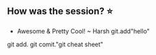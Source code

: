 ## How was the session? :star:

- Awesome & Pretty Cool! ~ Harsh
git.add"hello"

git add.
git comit."git cheat sheet"